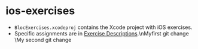 ios-exercises
=============

- `BlocExercises.xcodeproj` contains the Xcode project with iOS exercises.
- Specific assignments are in [Exercise Descriptions](Exercise%20Descriptions/).\nMyfirst git change
\My second git change
